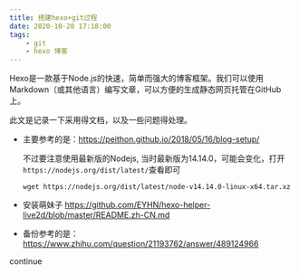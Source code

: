 ```yaml
---
title: 搭建hexo+git过程
date: 2020-10-20 17:18:00
tags: 
    - git 
    - hexo 博客 
---
```


Hexo是一款基于Node.js的快速，简单而强大的博客框架。我们可以使用Markdown（或其他语言）编写文章，可以方便的生成静态网页托管在GitHub上。

此文是记录一下采用得文档，以及一些问题得处理。

- 主要参考的是：https://peithon.github.io/2018/05/16/blog-setup/

  不过要注意使用最新版的Nodejs, 当时最新版为14.14.0，可能会变化，打开`https://nodejs.org/dist/latest/`查看即可

  `wget https://nodejs.org/dist/latest/node-v14.14.0-linux-x64.tar.xz`

- 安装萌妹子 https://github.com/EYHN/hexo-helper-live2d/blob/master/README.zh-CN.md

- 备份参考的是： https://www.zhihu.com/question/21193762/answer/489124966



continue



